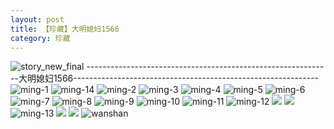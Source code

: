```yaml
---
layout: post
title: 【珍藏】大明媳妇1566
category: 珍藏
---
```

![story_new_final](http://s3s4mtyq6.hd-bkt.clouddn.com/img/story_new_final_0322.png)
-------------------------------------------------------------大明媳妇1566-------------------------------------------------------------
![ming-1](http://s3s4mtyq6.hd-bkt.clouddn.com/img/ming-1.png)
![ming-14](http://s3s4mtyq6.hd-bkt.clouddn.com/img/ming-14.png)
![ming-2](http://s3s4mtyq6.hd-bkt.clouddn.com/img/ming-2.png)
![ming-3](http://s3s4mtyq6.hd-bkt.clouddn.com/img/ming-3.png)
![ming-4](http://s3s4mtyq6.hd-bkt.clouddn.com/img/ming-4.png)
![ming-5](http://s3s4mtyq6.hd-bkt.clouddn.com/img/ming-5.png)
![ming-6](http://s3s4mtyq6.hd-bkt.clouddn.com/img/ming-6.png)
![ming-7](http://s3s4mtyq6.hd-bkt.clouddn.com/img/ming-7.png)
![ming-8](http://s3s4mtyq6.hd-bkt.clouddn.com/img/ming-8.png)
![ming-9](http://s3s4mtyq6.hd-bkt.clouddn.com/img/ming-9.png)
![ming-10](http://s3s4mtyq6.hd-bkt.clouddn.com/img/ming-10.png)
![ming-11](http://s3s4mtyq6.hd-bkt.clouddn.com/img/ming-11.png)
![ming-12](http://s3s4mtyq6.hd-bkt.clouddn.com/img/ming-12.png)
![](http://s3s4mtyq6.hd-bkt.clouddn.com/img/ming-220322-1.png)
![](http://s3s4mtyq6.hd-bkt.clouddn.com/img/ming-220322-2.png)
![ming-13](http://s3s4mtyq6.hd-bkt.clouddn.com/img/ming-13.png)
![](http://s3s4mtyq6.hd-bkt.clouddn.com/img/ming-220325-1.png)
![](http://s3s4mtyq6.hd-bkt.clouddn.com/img/ming-220325-2.png)
![wanshan](http://s3s4mtyq6.hd-bkt.clouddn.com/img/wanshan.png)




  




